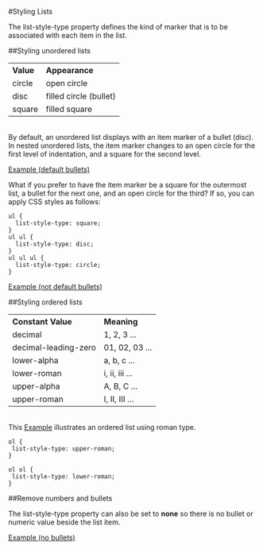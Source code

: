 #Styling Lists

The list-style-type property defines the kind of marker that is to be associated with each item in the list.

##Styling unordered lists

<table width = 50%>
<tr align = left><th>Value<th>Appearance
<tr><td>circle<td>open circle
<tr><td>disc<td>filled circle (bullet)
<tr><td>square<td>filled square
</table>

<br>By default, an unordered list displays with an item marker of a bullet (disc). In nested unordered lists, the item marker changes to an open circle for the first level of indentation, and a square for the second level.

<a href = "archives/Class Htmls/unordered.htm" target= "_ blank">Example (default bullets)</a>

What if you prefer to have the item marker be a square for the outermost list, a bullet for the next one, and an open circle for the third? If so, you can apply CSS styles as follows:
~~~
ul {
  list-style-type: square;
}
ul ul {
  list-style-type: disc;
}
ul ul ul {
  list-style-type: circle;
}
~~~
<a href = "archives/Class Htmls/unordered1.htm" target= "_ blank">Example (not default bullets)</a></p>


##Styling ordered lists

<table width = 50%>
<tr align = left><th>Constant Value<th>Meaning
<tr><td>decimal<td>1, 2, 3 ...
<tr><td>decimal-leading-zero<td>01, 02, 03 ...
<tr><td>lower-alpha<td>a, b, c ...
<tr><td>lower-roman<td>i, ii, iii ...
<tr><td>upper-alpha<td>A, B, C ...
<tr><td>upper-roman<td>I, II, III ...
</table>

<br>This <a href = "archives/Class Htmls/ordered.htm" target= "_ blank">Example</a> illustrates an ordered list using roman type.

~~~
ol {
 list-style-type: upper-roman;
}

ol ol {
 list-style-type: lower-roman;
}
~~~

##Remove numbers and bullets

The list-style-type property can also be set to <b>none</b> so there is no bullet or numeric value beside the list item.

<a href = "archives/Class Htmls/listnobullet.htm" target= "_ blank">Example (no bullets)</a>
